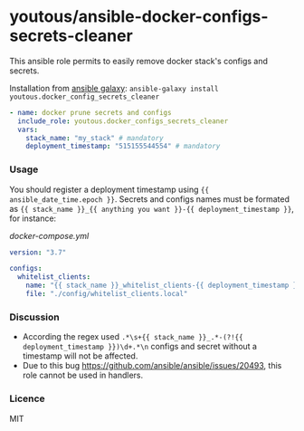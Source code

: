 # youtous/ansible-docker-configs-secrets-cleaner

This ansible role permits to easily remove docker stack's configs and secrets. 

Installation from [ansible galaxy](https://galaxy.ansible.com/youtous/docker_config_secreys_cleaner): `ansible-galaxy install youtous.docker_config_secrets_cleaner`

```yaml
- name: docker prune secrets and configs
  include_role: youtous.docker_configs_secrets_cleaner
  vars:
    stack_name: "my_stack" # mandatory
    deployment_timestamp: "515155544554" # mandatory
```

### Usage

You should register a deployment timestamp using `{{ ansible_date_time.epoch }}`.
Secrets and configs names must be formated as `{{ stack_name }}_{{ anything you want }}-{{ deployment_timestamp }}`, for instance:

_docker-compose.yml_
```yaml
version: "3.7"

configs:
  whitelist_clients:
    name: "{{ stack_name }}_whitelist_clients-{{ deployment_timestamp }}"
    file: "./config/whitelist_clients.local"
```

### Discussion

- According the regex used `.*\s+{{ stack_name }}_.*-(?!{{ deployment_timestamp }})\d+.*\n` configs and secret without a timestamp will not be affected.
- Due to this bug https://github.com/ansible/ansible/issues/20493, this role cannot be used in handlers.

### Licence
MIT
